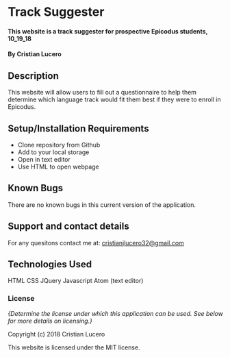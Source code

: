 # Track Suggester

#### This website is a track suggester for prospective Epicodus students, 10_19_18

#### By Cristian Lucero

## Description

This website will allow users to fill out a questionnaire to help them determine which language track would fit them best if they were to enroll in Epicodus.

## Setup/Installation Requirements

* Clone repository from Github
* Add to your local storage
* Open in text editor
* Use HTML to open webpage


## Known Bugs

There are no known bugs in this current version of the application.

## Support and contact details

For any quesitons contact me at: cristianjlucero32@gmail.com

## Technologies Used

HTML
CSS
JQuery
Javascript
Atom (text editor)

### License

*{Determine the license under which this application can be used.  See below for more details on licensing.}*

Copyright (c) 2018 Cristian Lucero

This website is licensed under the MIT license.
